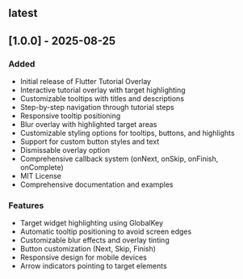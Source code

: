 ## latest

## [1.0.0] - 2025-08-25

### Added

- Initial release of Flutter Tutorial Overlay
- Interactive tutorial overlay with target highlighting
- Customizable tooltips with titles and descriptions
- Step-by-step navigation through tutorial steps
- Responsive tooltip positioning
- Blur overlay with highlighted target areas
- Customizable styling options for tooltips, buttons, and highlights
- Support for custom button styles and text
- Dismissable overlay option
- Comprehensive callback system (onNext, onSkip, onFinish, onComplete)
- MIT License
- Comprehensive documentation and examples

### Features

- Target widget highlighting using GlobalKey
- Automatic tooltip positioning to avoid screen edges
- Customizable blur effects and overlay tinting
- Button customization (Next, Skip, Finish)
- Responsive design for mobile devices
- Arrow indicators pointing to target elements
